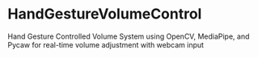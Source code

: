 # HandGestureVolumeControl
Hand Gesture Controlled Volume System using OpenCV, MediaPipe, and Pycaw for real-time volume adjustment with webcam input
